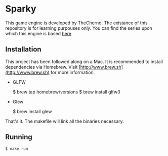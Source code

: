 # Sparky

This game engine is developed by TheCherno. The existance of this repository is
for learning purpouses only. You can find the series upon which this engine is
based
[here](https://www.youtube.com/watch?v=vWU8EltWTfM&list=PLlrATfBNZ98fqE45g3jZA_hLGUrD4bo6_)


## Installation

This project has been followed along on a Mac. It is recommended to install
dependencies via Homebrew. Visit [http://www.brew.sh](http://www.brew.sh) for more information.

- GLFW


    $ brew tap homebrew/versions
    $ brew install glfw3

- Glew


    $ brew install glew

That's it. The makefile will link all the binaries necessary.

## Running

    $ make run
